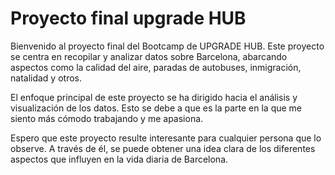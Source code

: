 # Proyecto final upgrade HUB
Bienvenido al proyecto final del Bootcamp de UPGRADE HUB. Este proyecto se centra en recopilar y analizar datos sobre Barcelona, abarcando aspectos como la calidad del aire, paradas de autobuses, inmigración, natalidad y otros.

El enfoque principal de este proyecto se ha dirigido hacia el análisis y visualización de los datos. Esto se debe a que es la parte en la que me siento más cómodo trabajando y me apasiona.

Espero que este proyecto resulte interesante para cualquier persona que lo observe. A través de él, se puede obtener una idea clara de los diferentes aspectos que influyen en la vida diaria de Barcelona.



